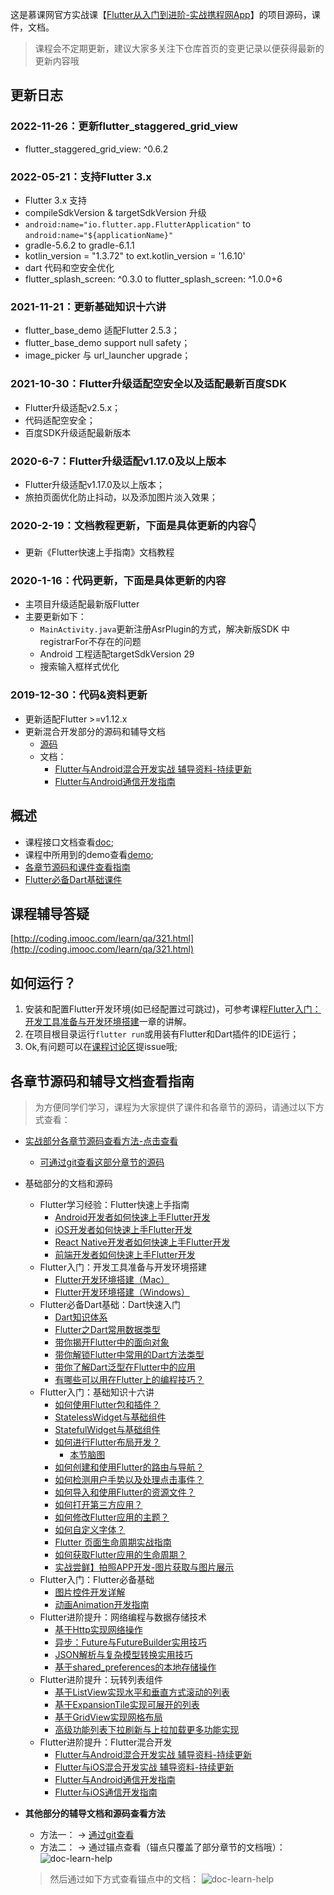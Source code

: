 

这是慕课网官方实战课【[Flutter从入门到进阶-实战携程网App](https://coding.imooc.com/class/321.html)】的项目源码，课件，文档。

>课程会不定期更新，建议大家多关注下仓库首页的变更记录以便获得最新的更新内容哦



## 更新日志

### 2022-11-26：更新flutter_staggered_grid_view
-   flutter_staggered_grid_view: ^0.6.2 

### 2022-05-21：支持Flutter 3.x
- Flutter 3.x 支持
- compileSdkVersion & targetSdkVersion 升级
- `android:name="io.flutter.app.FlutterApplication"` to `android:name="${applicationName}"`
- gradle-5.6.2 to gradle-6.1.1
- kotlin_version = "1.3.72" to ext.kotlin_version = '1.6.10'
- dart 代码和空安全优化
- flutter_splash_screen: ^0.3.0 to flutter_splash_screen: ^1.0.0+6

### 2021-11-21：更新基础知识十六讲

- flutter_base_demo 适配Flutter 2.5.3；
- flutter_base_demo support null safety；
- image_picker 与 url_launcher upgrade；

### 2021-10-30：Flutter升级适配空安全以及适配最新百度SDK

- Flutter升级适配v2.5.x；
- 代码适配空安全；
- 百度SDK升级适配最新版本

### 2020-6-7：Flutter升级适配v1.17.0及以上版本

- Flutter升级适配v1.17.0及以上版本；
- 旅拍页面优化防止抖动，以及添加图片淡入效果；

### 2020-2-19：文档教程更新，下面是具体更新的内容👇

- 更新《Flutter快速上手指南》文档教程

### 2020-1-16：代码更新，下面是具体更新的内容

- 主项目升级适配最新版Flutter
- 主要更新如下：
	- `MainActivity.java`更新注册AsrPlugin的方式，解决新版SDK 中registrarFor不存在的问题
	- Android 工程适配targetSdkVersion 29
	- 搜索输入框样式优化

### 2019-12-30：代码&资料更新
* 更新适配Flutter >=v1.12.x
* 更新混合开发部分的源码和辅导文档
	* [源码](https://git.imooc.com/coding-321/flutter_trip/src/master/demo/flutter_hybrid)
	* 文档：
		* [Flutter与Android混合开发实战 辅导资料-持续更新](https://coding.imooc.com/learn/questiondetail/150166.html)
		* [Flutter与Android通信开发指南](http://coding.imooc.com/learn/questiondetail/135975.html)

## 概述

- 课程接口文档查看[doc](https://git.imooc.com/coding-321/flutter_trip/src/master/doc);
- 课程中所用到的demo查看[demo](https://git.imooc.com/coding-321/flutter_trip/src/master/demo);
- [各章节源码和课件查看指南](https://git.imooc.com/coding-321/flutter_trip#%E5%90%84%E7%AB%A0%E8%8A%82%E6%BA%90%E7%A0%81%E5%92%8C%E8%BE%85%E5%AF%BC%E6%96%87%E6%A1%A3%E6%9F%A5%E7%9C%8B%E6%8C%87%E5%8D%97)
- [Flutter必备Dart基础课件](https://git.imooc.com/coding-321/flutter_trip/src/master/doc/Flutter%e5%bf%85%e5%a4%87Dart%e5%9f%ba%e7%a1%80%e8%af%be%e4%bb%b6.md)


## 课程辅导答疑

[http://coding.imooc.com/learn/qa/321.html](http://coding.imooc.com/learn/qa/321.html)

## 如何运行？

1. 安装和配置Flutter开发环境(如已经配置过可跳过)，可参考课程[Flutter入门：开发工具准备与开发环境搭建](https://coding.imooc.com/class/321.html)一章的讲解。
2. 在项目根目录运行`flutter run`或用装有Flutter和Dart插件的IDE运行；
3. Ok,有问题可以在[课程讨论区](https://coding.imooc.com/class/321.html)提issue哦;

## 各章节源码和辅导文档查看指南

>为方便同学们学习，课程为大家提供了课件和各章节的源码，请通过以下方式查看：

- [实战部分各章节源码查看方法-点击查看](https://git.imooc.com/coding-321/flutter_trip/src/master/doc/如何查看各章节的源码.md)
	- [可通过git查看这部分章节的源码](https://git.imooc.com/coding-321/flutter_trip/src/master/doc/如何查看各章节的源码.md)
- 基础部分的文档和源码
    - Flutter学习经验：Flutter快速上手指南
		- [Android开发者如何快速上手Flutter开发](https://coding.imooc.com/learn/questiondetail/168176.html)
		- [iOS开发者如何快速上手Flutter开发](https://coding.imooc.com/learn/questiondetail/168177.html)
		- [React Native开发者如何快速上手Flutter开发](https://coding.imooc.com/learn/questiondetail/168181.html)
		- [前端开发者如何快速上手Flutter开发](https://coding.imooc.com/learn/questiondetail/168183.html)
	- Flutter入门：开发工具准备与开发环境搭建
		- [Flutter开发环境搭建（Mac）](http://www.imooc.com/article/284328)
		- [Flutter开发环境搭建（Windows）](https://www.devio.org/2019/04/07/development-environment-windows/)
	- Flutter必备Dart基础：Dart快速入门
		- [Dart知识体系](https://coding.imooc.com/learn/questiondetail/134658.html)
		- [Flutter之Dart常用数据类型](https://coding.imooc.com/learn/questiondetail/134659.html)
		- [带你揭开Flutter中的面向对象](https://coding.imooc.com/learn/questiondetail/134661.html)
		- [带你解锁Flutter中常用的Dart方法类型](https://coding.imooc.com/learn/questiondetail/134662.html)
		- [带你了解Dart泛型在Flutter中的应用](https://coding.imooc.com/learn/questiondetail/134663.html)
		- [有哪些可以用在Flutter上的编程技巧？](https://coding.imooc.com/learn/questiondetail/134664.html)
	- Flutter入门：基础知识十六讲
        - [如何使用Flutter包和插件？](https://git.imooc.com/coding-321/flutter_trip/src/master/demo/flutter_base_demo)
        - [StatelessWidget与基础组件](https://git.imooc.com/coding-321/flutter_trip/src/master/demo/flutter_base_demo)
        - [StatefulWidget与基础组件](https://git.imooc.com/coding-321/flutter_trip/src/master/demo/flutter_base_demo)
        - [如何进行Flutter布局开发？](https://git.imooc.com/coding-321/flutter_trip/src/master/demo/flutter_base_demo)
            - [本节脑图](https://coding.imooc.com/learn/questiondetail/151900.html)
        - [如何创建和使用Flutter的路由与导航？](https://git.imooc.com/coding-321/flutter_trip/src/master/demo/flutter_base_demo)
        - [如何检测用户手势以及处理点击事件？](https://git.imooc.com/coding-321/flutter_trip/src/master/demo/flutter_base_demo)
        - [如何导入和使用Flutter的资源文件？](https://git.imooc.com/coding-321/flutter_trip/src/master/demo/flutter_base_demo)
        - [如何打开第三方应用？](https://git.imooc.com/coding-321/flutter_trip/src/master/demo/flutter_base_demo)
        - [如何修改Flutter应用的主题？](https://git.imooc.com/coding-321/flutter_trip/src/master/demo/flutter_base_demo)
        - [如何自定义字体？](https://git.imooc.com/coding-321/flutter_trip/src/master/demo/flutter_base_demo)
        - [Flutter 页面生命周期实战指南](https://git.imooc.com/coding-321/flutter_trip/src/master/demo/flutter_base_demo)
        - [如何获取Flutter应用的生命周期？](https://git.imooc.com/coding-321/flutter_trip/src/master/demo/flutter_base_demo)
        - [实战尝鲜】拍照APP开发-图片获取与图片展示](https://git.imooc.com/coding-321/flutter_trip/src/master/demo/flutter_base_demo)
	- Flutter入门：Flutter必备基础
		- [图片控件开发详解](https://coding.imooc.com/learn/questiondetail/134875.html)
		- [动画Animation开发指南](https://git.imooc.com/coding-321/flutter_trip/src/master/doc/动画Animation开发指南.md)
	- Flutter进阶提升：网络编程与数据存储技术
		- [基于Http实现网络操作](https://coding.imooc.com/learn/questiondetail/134644.html)
		- [异步：Future与FutureBuilder实用技巧](https://coding.imooc.com/learn/questiondetail/134645.html)
		- [JSON解析与复杂模型转换实用技巧](https://coding.imooc.com/learn/questiondetail/134649.html)
		- [基于shared_preferences的本地存储操作](https://coding.imooc.com/learn/questiondetail/134650.html)
	- Flutter进阶提升：玩转列表组件
		- [基于ListView实现水平和垂直方式滚动的列表](https://coding.imooc.com/learn/questiondetail/134653.html)
		- [基于ExpansionTile实现可展开的列表](https://coding.imooc.com/learn/questiondetail/134654.html)
		- [基于GridView实现网格布局](https://coding.imooc.com/learn/questiondetail/134655.html)
		- [高级功能列表下拉刷新与上拉加载更多功能实现](https://coding.imooc.com/learn/questiondetail/134656.html)
	- Flutter进阶提升：Flutter混合开发
        - [Flutter与Android混合开发实战 辅导资料-持续更新](https://coding.imooc.com/learn/questiondetail/150166.html)
        - [Flutter与iOS混合开发实战 辅导资料-持续更新](https://coding.imooc.com/learn/questiondetail/150168.html)
		- [Flutter与Android通信开发指南](http://coding.imooc.com/learn/questiondetail/135975.html)
		- [Flutter与iOS通信开发指南](https://coding.imooc.com/learn/questiondetail/159484.html)
- **其他部分的辅导文档和源码查看方法**
    - 方法一： -> [通过git查看](https://git.imooc.com/coding-321/flutter_trip/src/master/doc/如何查看各章节的源码.md)
	- 方法二： -> 通过锚点查看（锚点只覆盖了部分章节的文档哦）：
	![doc-learn-help](http://www.devio.org/io/flutter_app/img/blog/doc-learn-help2.jpg)

	>然后通过如下方式查看锚点中的文档：
	![doc-learn-help](http://www.devio.org/io/flutter_app/img/blog/doc-learn-help1.jpg)



